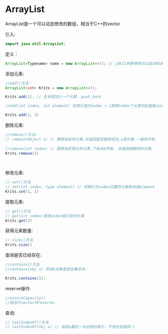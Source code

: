 # ArrayList

ArrayList是一个可以动态修改的数组，相当于C++的vector



引入:

```java
import java.util.ArrayList;
```



定义：

```java
ArrayList<Typename> name = new ArrayList<>(); // jdk11的新特性可以自动检测类型。
```



添加元素:

```java
//add()方法：
ArrayList<int> Krits = new ArrayList<>();

Krits.add(1); // 在末尾加入一个元素. push_back

//add(int index, int element) 在索引值为index + 1即第index个元素的后面插入element

Krits.add(1, 2)
```



删除元素:

```java
//remove()方法:
// remove(Object o) // 删除指定的元素,并返回是否删除成功,o是对象,一般用不到
    
//remove(int index) // 删除指定索引的元素,下标从0开始. 并返回被删除的元素.
Krits.remove(2)
    
    
```



修改元素:

```java
// set()方法
// set(int index, type element) // 将索引为index位置的元素修改成element
Krits.set(1, 1)
```



提取元素:

```java
// get()方法
// get(int index)获得index索引处的元素
Krits.get(2) 
```



获得元素数量:

```java
// size()方法
Krits.size() 
```



查询是否已经存在:

```java
//contains()方法
//contains(obj o) 检测o对象是否在集合中。

Krits.contains(1);	
```



reserve操作:

```java
//ensureCapacity()
//相当于vector的reserve.
```



查询:

```java
// lastIndexOf()方法
// lastIndexOf(obj o) // 返回o最后一次出现的索引，不存在则返回-1
```

